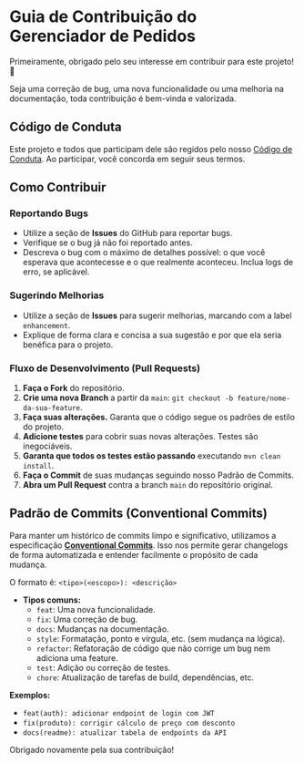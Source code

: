 # Guia de Contribuição do Gerenciador de Pedidos

Primeiramente, obrigado pelo seu interesse em contribuir para este projeto! 🎉

Seja uma correção de bug, uma nova funcionalidade ou uma melhoria na documentação, toda contribuição é bem-vinda e valorizada.

## Código de Conduta

Este projeto e todos que participam dele são regidos pelo nosso [Código de Conduta](CODE_OF_CONDUCT.md). Ao participar, você concorda em seguir seus termos.

## Como Contribuir

### Reportando Bugs
- Utilize a seção de **Issues** do GitHub para reportar bugs.
- Verifique se o bug já não foi reportado antes.
- Descreva o bug com o máximo de detalhes possível: o que você esperava que acontecesse e o que realmente aconteceu. Inclua logs de erro, se aplicável.

### Sugerindo Melhorias
- Utilize a seção de **Issues** para sugerir melhorias, marcando com a label `enhancement`.
- Explique de forma clara e concisa a sua sugestão e por que ela seria benéfica para o projeto.

### Fluxo de Desenvolvimento (Pull Requests)

1.  **Faça o Fork** do repositório.
2.  **Crie uma nova Branch** a partir da `main`: `git checkout -b feature/nome-da-sua-feature`.
3.  **Faça suas alterações.** Garanta que o código segue os padrões de estilo do projeto.
4.  **Adicione testes** para cobrir suas novas alterações. Testes são inegociáveis.
5.  **Garanta que todos os testes estão passando** executando `mvn clean install`.
6.  **Faça o Commit** de suas mudanças seguindo nosso Padrão de Commits.
7.  **Abra um Pull Request** contra a branch `main` do repositório original.

## Padrão de Commits (Conventional Commits)

Para manter um histórico de commits limpo e significativo, utilizamos a especificação [**Conventional Commits**](https://www.conventionalcommits.org/en/v1.0.0/). Isso nos permite gerar changelogs de forma automatizada e entender facilmente o propósito de cada mudança.

O formato é: `<tipo>(<escopo>): <descrição>`

- **Tipos comuns:**
    - `feat`: Uma nova funcionalidade.
    - `fix`: Uma correção de bug.
    - `docs`: Mudanças na documentação.
    - `style`: Formatação, ponto e vírgula, etc. (sem mudança na lógica).
    - `refactor`: Refatoração de código que não corrige um bug nem adiciona uma feature.
    - `test`: Adição ou correção de testes.
    - `chore`: Atualização de tarefas de build, dependências, etc.

**Exemplos:**
- `feat(auth): adicionar endpoint de login com JWT`
- `fix(produto): corrigir cálculo de preço com desconto`
- `docs(readme): atualizar tabela de endpoints da API`

Obrigado novamente pela sua contribuição!